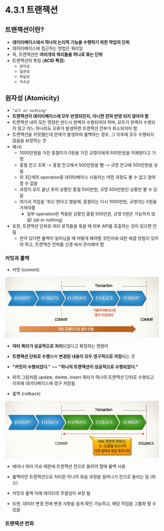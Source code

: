 # 4.3.1 트랜잭션

## 트랜잭션이란?
- **데이터베이스에서 하나의 논리적 기능을 수행하기 위한 작업의 단위**
- 데이터베이스에 접근하는 방법은 쿼리임
- 즉, 트랜잭션은 **여러개의 쿼리들을 하나로 묶는 단위**
- 트랜잭션의 특징 (**ACID 특징**)
  - `원자성`
  - `일관성`
  - `독립성`
  - `지속성`

## 원자성 (Atomicity)
- `"all or nothing"`
- **트랜잭션이 데이터베이스에 모두 반영되던지, 아니면 전혀 반영 되지 않아야 함**
- 트랜잭션 내의 모든 명령은 반드시 완벽히 수행되어야 하며, 모두가 완벽히 수행되지 않고 어느 하나라도 오류가 발생하면 트랜잭션 전부가 취소되어야 함
- 트랜잭션을 커밋했는데 문제가 발생하여 롤백하는 경우, 그 이후에 모두 수행되지 않음을 보장하는 것
- 예시)
  - 1000만원을 가진 홍철이가 0원을 가진 규영이에게 500만원을 이체한다고 가정
  - 홍철 잔고 조회 -> 홍철 잔고에서 500만원을 뺌 -> 규영 잔고에 500만원을 넣음
  - 위 3단계의 operation중 데이터베이스 사용자는 어떤 과정도 볼 수 없고 참여할 수 없음
  - 과정이 모두 끝난 후의 상황인 홍철 500만원, 규영 500만원인 상황만 볼 수 있음
  - 여기서 작업을 '취소'한다고 했을때, 홍철이는 다시 1000만원, 규영이는 0원을 가져야함
    - 일부 operation만 적용된 상황인 홍철 500만원, 규영 0원은 가능하지 않음! (all or nothing)
- 또한, 트랜잭션 단위로 여러 로직들을 묶을 때 외부 API를 호출하는 것이 있으면 안됨
  - 만약 있다면 롤백이 일어났을 때 어떻게 해야할 것인지에 대한 해결 방법이 있어야 하고, 트랜잭션 전파를 신경 써서 관리해야 함

### 커밋과 롤백
- 커밋 (commit)

![Alt text](../../img/commit.png)

  - **여러 쿼리가 성공적으로 처리**되었다고 확정하는 명령어
  - **트랜잭션 단위로 수행**되며 **변경된 내용이 모두 영구적으로 저장**되는 것
  - **"커밋이 수행되었다."** == **"하나의 트랜잭션이 성공적으로 수행되었다."**
  - 위의 그림처럼 update, delete, insert 쿼리가 하나의 트랜잭션 단위로 수행되고 이후에 데이터베이스에 영구 저장됨

- 롤백 (rollback)

![Alt text](../../img/rollback.png)

  - 에러나 여러 이슈 때문에 트랜잭션 전으로 돌려야 할때 롤백 사용
  - 롤백이란 트랜잭션으로 처리한 하나의 묶음 과정을 일어나기 전으로 돌리는 일 (취소)

- 커밋과 롤백 덕에 데이터의 무결성이 보장 됨
- 또한, 데이터 변경 전에 변경 사항을 쉽게 확인 가능하고, 해당 작업을 그룹화 할 수 있음


### 트랜잭션 전파

